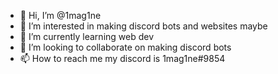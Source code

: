 - 👋 Hi, I’m @1mag1ne
- 👀 I’m interested in making discord bots and websites maybe
- 🌱 I’m currently learning web dev
- 💞️ I’m looking to collaborate on making discord bots
- 📫 How to reach me my discord is 1mag1ne#9854

<!---
SKATheGreat/SKATheGreat is a ✨ special ✨ repository because its `README.md` (this file) appears on your GitHub profile.
You can click the Preview link to take a look at your changes.
--->

